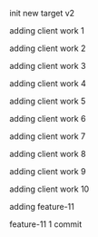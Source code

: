 init new target v2

adding client work 1

adding client work 2

adding client work 3

adding client work 4

adding client work 5

adding client work 6

adding client work 7

adding client work 8

adding client work 9

adding client work 10

adding feature-11

feature-11 1 commit